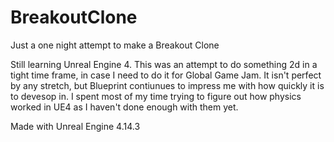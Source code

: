 # BreakoutClone
Just a one night attempt to make a Breakout Clone

Still learning Unreal Engine 4. This was an attempt to do something 2d in a tight time frame, in case I need to do it for Global Game Jam.  It isn't perfect by any stretch, but Blueprint contiunues to impress me with how quickly it is to devesop in.  I spent most of my time trying to figure out how physics worked in UE4 as I haven't done enough with them yet.

Made with Unreal Engine 4.14.3
